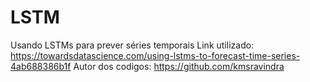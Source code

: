 # LSTM
Usando LSTMs para prever séries temporais
Link utilizado: https://towardsdatascience.com/using-lstms-to-forecast-time-series-4ab688386b1f
Autor dos codigos: https://github.com/kmsravindra
